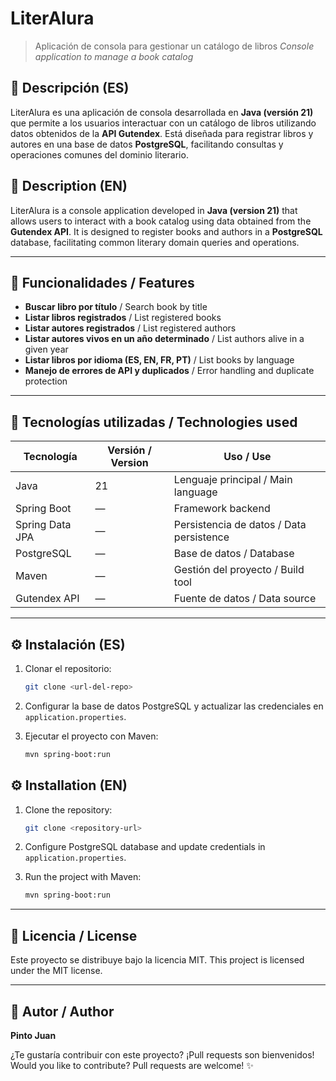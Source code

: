 # LiterAlura

> Aplicación de consola para gestionar un catálogo de libros
> *Console application to manage a book catalog*

## 📖 Descripción (ES)

LiterAlura es una aplicación de consola desarrollada en **Java (versión 21)** que permite a los usuarios interactuar con un catálogo de libros utilizando datos obtenidos de la **API Gutendex**. Está diseñada para registrar libros y autores en una base de datos **PostgreSQL**, facilitando consultas y operaciones comunes del dominio literario.

## 📖 Description (EN)

LiterAlura is a console application developed in **Java (version 21)** that allows users to interact with a book catalog using data obtained from the **Gutendex API**. It is designed to register books and authors in a **PostgreSQL** database, facilitating common literary domain queries and operations.

---

## 🔧 Funcionalidades / Features

* **Buscar libro por título** / Search book by title
* **Listar libros registrados** / List registered books
* **Listar autores registrados** / List registered authors
* **Listar autores vivos en un año determinado** / List authors alive in a given year
* **Listar libros por idioma (ES, EN, FR, PT)** / List books by language
* **Manejo de errores de API y duplicados** / Error handling and duplicate protection

---

## 🚀 Tecnologías utilizadas / Technologies used

| Tecnología      | Versión / Version | Uso / Use                                |
| --------------- | ----------------- | ---------------------------------------- |
| Java            | 21                | Lenguaje principal / Main language       |
| Spring Boot     | —                 | Framework backend                        |
| Spring Data JPA | —                 | Persistencia de datos / Data persistence |
| PostgreSQL      | —                 | Base de datos / Database                 |
| Maven           | —                 | Gestión del proyecto / Build tool        |
| Gutendex API    | —                 | Fuente de datos / Data source            |

---

## ⚙️ Instalación (ES)

1. Clonar el repositorio:

   ```bash
   git clone <url-del-repo>
   ```
2. Configurar la base de datos PostgreSQL y actualizar las credenciales en `application.properties`.
3. Ejecutar el proyecto con Maven:

   ```bash
   mvn spring-boot:run
   ```

## ⚙️ Installation (EN)

1. Clone the repository:

   ```bash
   git clone <repository-url>
   ```
2. Configure PostgreSQL database and update credentials in `application.properties`.
3. Run the project with Maven:

   ```bash
   mvn spring-boot:run
   ```

---

## 📄 Licencia / License

Este proyecto se distribuye bajo la licencia MIT.
This project is licensed under the MIT license.

---

## 🤝 Autor / Author

**Pinto Juan**

¿Te gustaría contribuir con este proyecto? ¡Pull requests son bienvenidos!
Would you like to contribute? Pull requests are welcome! ✨

